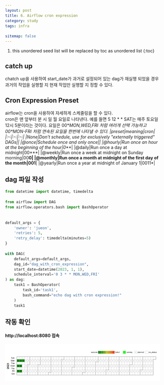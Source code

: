 ```yaml
---
layout: post
title: 6. Airflow cron expression
category: study
tags: infra

sitemap: false
---
```

1. this unordered seed list will be replaced by toc as unordered list
{:toc}
## catch up
chatch up을 사용하여 start_date가 과거로 설정되어 있는 dag가 재실행 되었을 경우 과거의 작업을 실행할 지 현재 작업만 실행할 지 정할 수 있다.

## Cron Expression Preset
airflow는 cron을 사용하여 자세하게 스케줄링을 할 수 있다.  
cron은 맨 앞부터 분 시 일 월 요일로 나타낸다.
예를 들면 5 12 * * SAT는 매주 토요일 12시 5분이라는 것이다.
요일은 00\**MON,WED,FRI 처럼 여러개 선택 가능하고 00\**MON-FRI 처럼 연속된 요일을 한번에 나타낼 수 있다.
|preset|meaning|cron|  
|:-:|:-:|:-:|
|None|Don't schedule, use for exclusively "externally triggered" DAGs||
|@once|Schedule once and only once||
|@hourly|Run once an hour at the beginning of the hour|0****|
|@daily|Run once a day at midnight|00***|
|@weekly|Run once a week at midnight on Sunday morning|00**0|
|@monthly|Run once a month at midnight of the first day of the month|001**|
|@yearly|Run once a year at midnight of January 1|0011*|



## dag 파일 작성


```py
from datetime import datetime, timedelta

from airflow import DAG
from airflow.operators.bash import BashOperator


default_args = {
    'owner': 'jueon',
    'retries': 5,
    'retry_delay': timedelta(minutes=5)
}

with DAG(
    default_args=default_args,
    dag_id="dag_with_cron_expression",
    start_date=datetime(2023, 1, 1),
    schedule_interval='0 3 * * MON,WED,FRI'
) as dag:
    task1 = BashOperator(
        task_id='task1',
        bash_command="echo dag with cron expression!"
    )
    task1
```
## 작동 확인
#### http://localhost:8080 접속 
![](/assets/img/post/airflow_cron/cron1.png)

